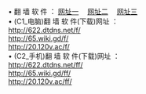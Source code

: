 &#8226; 翻 墙 软 件 ：
<a href="http://622.dtdns.net/f/" target="_blank">网址一</a>
　<a href="http://65.wiki.gd/ff/" target="_blank">网址二</a>
　<a href="http://20.120v.ac/f/" target="_blank">网址三</a>
　<br />
&#8226; (C1_电脑)翻 墙 软 件(下载)网址 ：<br />
<a href="http://622.dtdns.net/f/" target="_blank">http://622.dtdns.net/f/</a><br />
<a href="http://65.wiki.gd/f/" target="_blank">http://65.wiki.gd/f/</a><br />
<a href="http://20.120v.ac/f/" target="_blank">http://20.120v.ac/f/</a><br />
&#8226; (C2_手机)翻 墙 软 件(下载)网址 ：<br />
<a href="http://622.dtdns.net/ff/" target="_blank">http://622.dtdns.net/ff/</a><br />
<a href="http://65.wiki.gd/ff/" target="_blank">http://65.wiki.gd/ff/</a><br />
<a href="http://20.120v.ac/ff/" target="_blank">http://20.120v.ac/ff/ </a>
<br />

